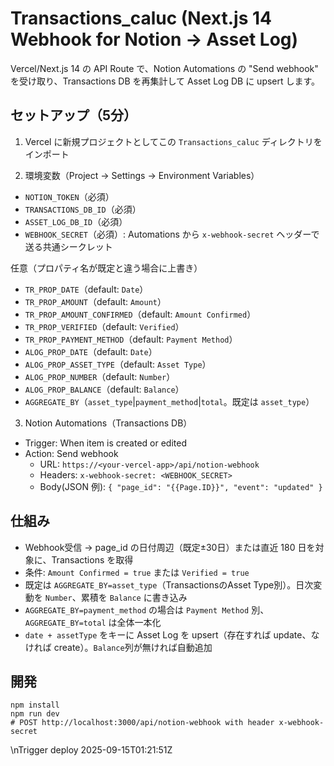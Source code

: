 # Transactions_caluc (Next.js 14 Webhook for Notion → Asset Log)

Vercel/Next.js 14 の API Route で、Notion Automations の "Send webhook" を受け取り、Transactions DB を再集計して Asset Log DB に upsert します。

## セットアップ（5分）

1) Vercel に新規プロジェクトとしてこの `Transactions_caluc` ディレクトリをインポート

2) 環境変数（Project → Settings → Environment Variables）

- `NOTION_TOKEN`（必須）
- `TRANSACTIONS_DB_ID`（必須）
- `ASSET_LOG_DB_ID`（必須）
- `WEBHOOK_SECRET`（必須）: Automations から `x-webhook-secret` ヘッダーで送る共通シークレット

任意（プロパティ名が既定と違う場合に上書き）
- `TR_PROP_DATE`（default: `Date`）
- `TR_PROP_AMOUNT`（default: `Amount`）
- `TR_PROP_AMOUNT_CONFIRMED`（default: `Amount Confirmed`）
- `TR_PROP_VERIFIED`（default: `Verified`）
- `TR_PROP_PAYMENT_METHOD`（default: `Payment Method`）
- `ALOG_PROP_DATE`（default: `Date`）
- `ALOG_PROP_ASSET_TYPE`（default: `Asset Type`）
- `ALOG_PROP_NUMBER`（default: `Number`）
- `ALOG_PROP_BALANCE`（default: `Balance`）
- `AGGREGATE_BY`（`asset_type`|`payment_method`|`total`。既定は `asset_type`）

3) Notion Automations（Transactions DB）

- Trigger: When item is created or edited
- Action: Send webhook
  - URL: `https://<your-vercel-app>/api/notion-webhook`
  - Headers: `x-webhook-secret: <WEBHOOK_SECRET>`
  - Body(JSON 例): `{ "page_id": "{{Page.ID}}", "event": "updated" }`

## 仕組み

- Webhook受信 → page_id の日付周辺（既定±30日）または直近 180 日を対象に、Transactions を取得
- 条件: `Amount Confirmed = true` または `Verified = true`
- 既定は `AGGREGATE_BY=asset_type`（TransactionsのAsset Type別）。日次変動を `Number`、累積を `Balance` に書き込み
- `AGGREGATE_BY=payment_method` の場合は `Payment Method` 別、`AGGREGATE_BY=total` は全体一本化
- `date + assetType` をキーに Asset Log を upsert（存在すれば update、なければ create）。`Balance`列が無ければ自動追加

## 開発

```
npm install
npm run dev
# POST http://localhost:3000/api/notion-webhook with header x-webhook-secret
```
\nTrigger deploy 2025-09-15T01:21:51Z
